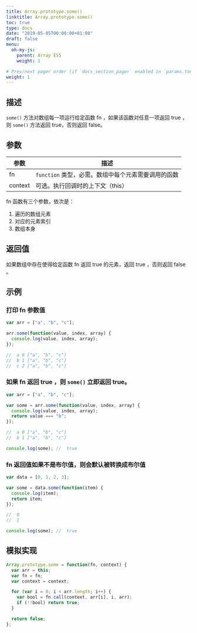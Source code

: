 ```yaml
---
title: Array.prototype.some()
linktitle: Array.prototype.some()
toc: true
type: docs
date: "2019-05-05T00:00:00+01:00"
draft: false
menu:
  oh-my-js:
    parent: Array ES5
    weight: 1

# Prev/next pager order (if `docs_section_pager` enabled in `params.toml`)
weight: 1
---
```


## 描述

`some()` 方法对数组每一项运行给定函数 fn ，如果该函数对任意一项返回 true ，则 `some()` 方法返回 true，否则返回 false。

## 参数

| 参数    | 描述                                                |
| ------- | --------------------------------------------------- |
| fn      | `function` 类型，必需。数组中每个元素需要调用的函数 |
| context | 可选。执行回调时的上下文（this）                    |

fn 函数有三个参数，依次是：

1. 遍历的数组元素
2. 对应的元素索引
3. 数组本身

## 返回值

如果数组中存在使得给定函数 fn 返回 true 的元素，返回 true ，否则返回 false 。

## 示例

### 打印 fn 参数值

```js
var arr = ["a", "b", "c"];

arr.some(function(value, index, array) {
  console.log(value, index, array);
});

//  a 0 ["a", "b", "c"]
//  b 1 ["a", "b", "c"]
//  c 2 ["a", "b", "c"]
```

### 如果 fn 返回 true ，则 `some()` 立即返回 true。

```js
var arr = ["a", "b", "c"];

var some = arr.some(function(value, index, array) {
  console.log(value, index, array);
  return value === "b";
});

//  a 0 ["a", "b", "c"]
//  b 1 ["a", "b", "c"]

console.log(some); //  true
```

### fn 返回值如果不是布尔值，则会默认被转换成布尔值

```js
var data = [0, 1, 2, 3];

var some = data.some(function(item) {
  console.log(item);
  return item;
});

//  0
//  1

console.log(some); //  true
```

## 模拟实现

```js
Array.prototype.some = function(fn, context) {
  var arr = this;
  var fn = fn;
  var context = context;

  for (var i = 0; i < arr.length; i++) {
    var bool = fn.call(context, arr[i], i, arr);
    if (!!bool) return true;
  }

  return false;
};
```
